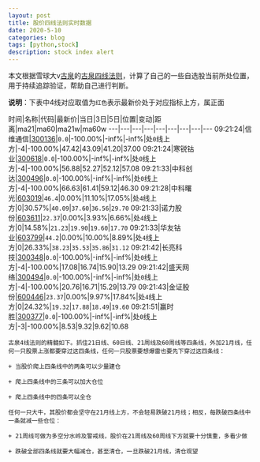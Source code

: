 ```yaml
---
layout: post
title: 股价四线法则实时数据
date: 2020-5-10
categories: blog
tags: [python,stock]
description: stock index alert
---
```



本文根据雪球大v[古泉](https://xueqiu.com/u/7148646888)的[古泉四线法则](https://xueqiu.com/7148646888/130498192)，计算了自己的一些自选股当前所处位置，用于持续追踪验证，帮助自己进行判断。

**说明**：下表中4线对应取值为`红色`表示最新价处于对应指标上方，属正面

时间|名称|代码|最新价|当日|3日|5日|位置|变动|距离|ma21|ma60|ma21w|ma60w
---|---|---|---|---|---|---|---|---
09:21:24|信维通信|[300136](https://xueqiu.com/S/SZ300136)|`0.0`|-100.00%|-inf%|-inf%|处`0`线上方|-4|-100.00%|47.42|43.09|41.20|37.00
09:21:24|寒锐钴业|[300618](https://xueqiu.com/S/SZ300618)|`0.0`|-100.00%|-inf%|-inf%|处`0`线上方|-4|-100.00%|56.88|52.27|52.12|57.08
09:21:33|中科创达|[300496](https://xueqiu.com/S/SZ300496)|`0.0`|-100.00%|-inf%|-inf%|处`0`线上方|-4|-100.00%|66.63|61.41|59.12|46.30
09:21:28|中科曙光|[603019](https://xueqiu.com/S/SH603019)|`46.4`|0.00%|11.10%|17.05%|处`4`线上方|0|30.57%|`40.09`|`37.60`|`36.56`|`29.70`
09:21:33|诺力股份|[603611](https://xueqiu.com/S/SH603611)|`22.37`|0.00%|3.93%|6.66%|处`4`线上方|0|14.58%|`21.23`|`19.90`|`19.60`|`17.70`
09:21:33|华友钴业|[603799](https://xueqiu.com/S/SH603799)|`44.2`|0.00%|10.00%|8.89%|处`4`线上方|0|26.33%|`38.23`|`35.53`|`35.86`|`31.12`
09:21:42|长亮科技|[300348](https://xueqiu.com/S/SZ300348)|`0.0`|-100.00%|-inf%|-inf%|处`0`线上方|-4|-100.00%|17.08|16.74|15.90|13.29
09:21:42|盛天网络|[300494](https://xueqiu.com/S/SZ300494)|`0.0`|-100.00%|-inf%|-inf%|处`0`线上方|-4|-100.00%|20.76|16.71|15.29|13.79
09:21:43|金证股份|[600446](https://xueqiu.com/S/SH600446)|`23.37`|0.00%|9.97%|17.84%|处`4`线上方|0|24.32%|`19.32`|`17.88`|`18.49`|`19.60`
09:21:51|赢时胜|[300377](https://xueqiu.com/S/SZ300377)|`0.0`|-100.00%|-inf%|-inf%|处`0`线上方|-3|-100.00%|8.53|9.32|9.62|10.68

```
古泉4线法则的精髓如下。抓住21日线、60日线、21周线及60周线等四条线，外加21月线，任何一只股票上涨都要穿过这四条线，任何一只股票要想爆雷也要先下穿过这四条线：

+ 当股价爬上四条线中的两条可以少量建仓

+ 爬上四条线中的三条可以加大仓位

+ 爬上四条线中的四条可以全仓

任何一只大牛，其股价都会坚守在21月线上方，不会轻易跌破21月线；相反，每跌破四条线中一条就减一些仓位：

+ 21周线可做为多空分水岭及警戒线，股价在21周线及60周线下方就要十分慎重，多看少做

+ 跌破全部四条线就要大幅减仓，甚至清仓，一旦跌破21月线，清仓观望
```